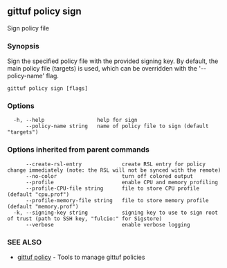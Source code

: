 ## gittuf policy sign

Sign policy file

### Synopsis

Sign the specified policy file with the provided signing key. By default, the main policy file (targets) is used, which can be overridden with the '--policy-name' flag.

```
gittuf policy sign [flags]
```

### Options

```
  -h, --help                 help for sign
      --policy-name string   name of policy file to sign (default "targets")
```

### Options inherited from parent commands

```
      --create-rsl-entry             create RSL entry for policy change immediately (note: the RSL will not be synced with the remote)
      --no-color                     turn off colored output
      --profile                      enable CPU and memory profiling
      --profile-CPU-file string      file to store CPU profile (default "cpu.prof")
      --profile-memory-file string   file to store memory profile (default "memory.prof")
  -k, --signing-key string           signing key to use to sign root of trust (path to SSH key, "fulcio:" for Sigstore)
      --verbose                      enable verbose logging
```

### SEE ALSO

* [gittuf policy](gittuf_policy.md)	 - Tools to manage gittuf policies


